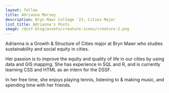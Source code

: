 ```yaml
---
layout: fellow
title: Adrianna Morsey
description: Bryn Mawr College '23, Cities Major
list_title: Adrianna's Posts
image: /dssf-blog/assets/creature-icons/creature-2.png
---
```

Adrianna is a Growth & Structure of Cities major at Bryn Mawr who studies sustainability and social equity in cities.

Her passion is to improve the equity and quality of life in our cities by using data and GIS mapping. She has experience in SQL and R, and is currently learning CSS and HTML as an intern for the DSSF.

In her free time, she enjoys playing tennis, listening to & making music, and spending time with her friends. 

